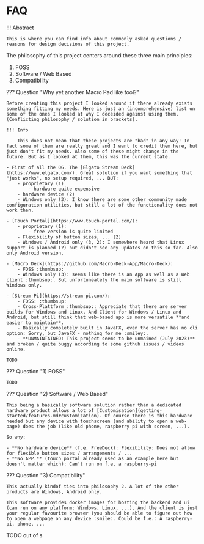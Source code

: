 # FAQ

!!! Abstract

    This is where you can find info about commonly asked questions / reasons for design decisions of this project.

The philosophy of this project centers around these three main principles:

1. FOSS
2. Software / Web Based
3. Compatibility

??? Question "Why yet another Macro Pad like tool?"

    Before creating this project I looked around if there already exists something fitting my needs. Here is just an (incomprehensive) list on some of the ones I looked at why I deceided against using them. (Conflicting philosophy / solution in brackets).

    !!! Info

        This does not mean that these projects are "bad" in any way! In fact some of them are really great and I want to credit them here, but just don't fit my needs. Also some of these might change in the future. But as I looked at them, this was the current state.

    - First of all the OG. The [Elgato Stream Deck](https://www.elgato.com/). Great solution if you want something that "just works", no setup required, ... BUT:
        - proprietary (1)
            - hardware quite expensive
        - hardware device (2)
        - Windows only (3): I know there are some other community made configuration utilities, but still a lot of the functionality does not work then.

    - [Touch Portal](https://www.touch-portal.com/):
        - proprietary (1): 
            - free version is quite limited
        - Flexibility of button sizes, ... (2)
        - Windows / Android only (3, 2): I somewhere heard that Linux support is planned (?) but didn't see any updates on this so far. Also only Android version.

    - [Macro Deck](https://github.com/Macro-Deck-App/Macro-Deck):
        - FOSS :thumbsup:
        - Windows only (3): seems like there is an App as well as a Web client :thumbsup:. But unfortuneately the main software is still Windows only.

    - [Stream-Pi](https://stream-pi.com/):
        - FOSS: :thumbsup:
        - Cross-Plattform :thumbsup:: Appreciate that there are server builds for Windows and Linux. And Client for Windows / Linux and Android, but still think that web-based app is more versatile **and easier to maintain**.
        - Basically completely built in JavaFX, even the server has no cli option: Sorry, but JavaFX - nothing for me :smiley:.
        - **UNMAINTAINED: This project seems to be unmained (July 2023)** and broken / quite buggy according to some github issues / videos online.

    TODO

??? Question "1) FOSS"

    TODO

??? Question "2) Software / Web Based"

    This being a basically software solution rather than a dedicated hardware product allows a lot of [Customisation](getting-started/features.md#customization). Of course there is this hardware needed but any device with touchscreen (and ability to open a web-page) does the job (like old phone, raspberry pi with screen, ...).

    So why:

    - **No hardware device** (f.e. FreeDeck): Flexibility: Does not allow for flexible button sizes / arrangements / ... 
    - **No APP.** (touch portal already used as an example here but doesn't matter which): Can't run on f.e. a raspberry-pi

??? Question "3) Compatibility"

    This actually kindof ties into philosophy 2. A lot of the other products are Windows, Android only. 
    
    This software provides docker images for hosting the backend and ui (can run on any platform: Windows, Linux, ...). And the client is just your regular favourite browser (you should be able to figure out how to open a webpage on any device :smile:. Could be f.e.: A raspberry-pi, phone, ...

TODO out of s
